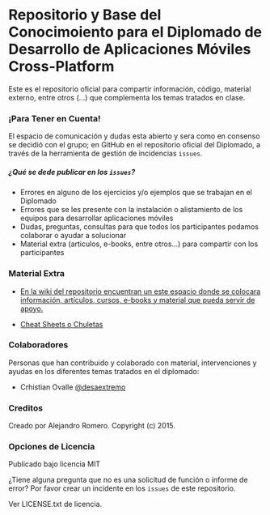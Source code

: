 # Repositorio y Base del Conocimoiento para el Diplomado de Desarrollo de Aplicaciones Móviles Cross-Platform

Este es el repositorio oficial para compartir información, código, material externo, entre otros (...) que complementa los temas tratados en clase.


### ¡Para Tener en Cuenta!

El espacio de comunicación y dudas esta abierto y sera como en consenso se decidió con el grupo; en GitHub en el repositorio oficial del Diplomado, a través de la herramienta de gestión de incidencias `issues`.

##### ¿Qué se dede publicar en los `issues`?
* Errores en alguno de los ejercicios y/o ejemplos que se trabajan en el Diplomado
* Errores que se les presente con la instalación o alistamiento de los equipos para desarrollar aplicaciones móviles
* Dudas, preguntas, consultas para que todos los participantes podamos colaborar o ayudar a solucionar
* Material extra (articulos, e-books, entre otros...) para compartir con los participantes

### Material Extra

* [En la wiki del repositorio encuentran un este espacio donde se colocara información, artículos, cursos, e-books y material que pueda servir de apoyo.](http://bit.ly/diplomado-am-2-material)

* [Cheat Sheets o Chuletas](http://git.io/vvjdX)


### Colaboradores

Personas que han contribuido y colaborado con material, intervenciones y ayudas en los diferentes temas tratados en el diplomado:

* Crhistian Ovalle [@desaextremo](https://github.com/desaextremo)


### Creditos

Creado por Alejandro Romero. Copyright (c) 2015.

### Opciones de Licencia

Publicado bajo licencia MIT

¿Tiene alguna pregunta que no es una solicitud de función o informe de error? Por favor crear un incidente en los  `issues` de este repositorio.

Ver LICENSE.txt de licencia.

